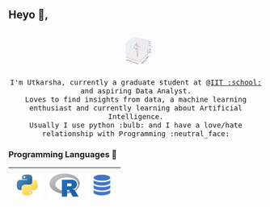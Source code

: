 

<!--
**UtkarshaVidhale/UtkarshaVidhale** is a ✨ _special_ ✨ repository because its `README.md` (this file) appears on your GitHub profile.

Here are some ideas to get you started:

🔭 I’m currently working on ...
- 🌱 I’m currently learning ...
- 👯 I’m looking to collaborate on ...
- 🤔 I’m looking for help with ...
- 💬 Ask me about ...
- 📫 How to reach me: ...
- 😄 Pronouns: ...
- ⚡ Fun fact: ...
-->
## Heyo :wave:, 

<p align="center">
  <img src="https://github.com/UtkarshaVidhale/UtkarshaVidhale/blob/main/github.gif" width=100>
  <br><br>
  <samp>
    I'm Utkarsha, currently a graduate student at <a href="https://www.iit.edu/">@IIT :school: </a> and aspiring Data Analyst. 
     <br/> 
       Loves to find insights from data, a machine learning enthusiast and currently learning about Artificial Intelligence. 
        <br/>
    Usually I use python :bulb: and I have a love/hate relationship with Programming :neutral_face:
        
  </samp>
</p>

### Programming Languages  :rocket:
|<img src="https://github.com/UtkarshaVidhale/UtkarshaVidhale/blob/main/python.png" width=60> | <img src="https://github.com/UtkarshaVidhale/UtkarshaVidhale/blob/main/r.png" width=60> | <img src="https://github.com/UtkarshaVidhale/UtkarshaVidhale/blob/main/sql.png" width=60> |
|:---:|:---:|:---:|





   



<!--   -->

